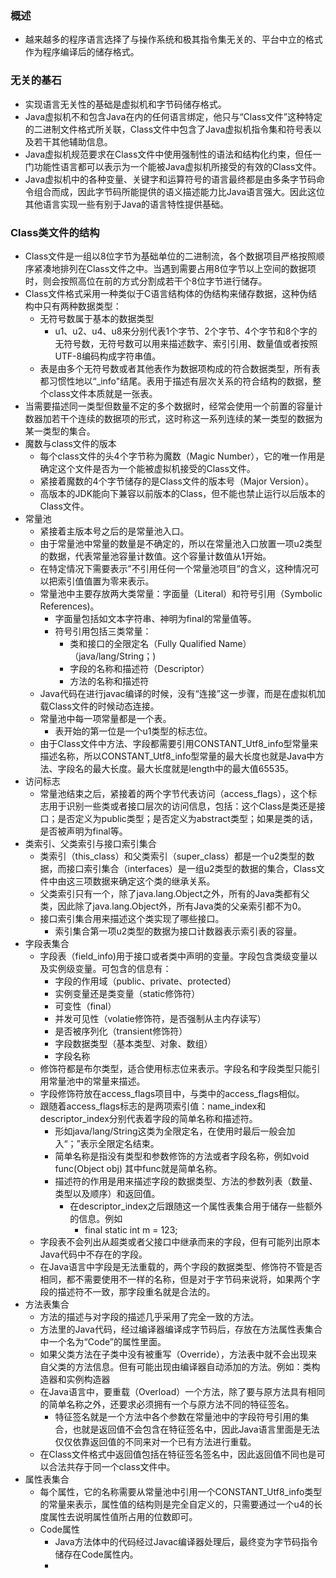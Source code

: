 ### 概述
  * 越来越多的程序语言选择了与操作系统和极其指令集无关的、平台中立的格式作为程序编译后的储存格式。
### 无关的基石
  * 实现语言无关性的基础是虚拟机和字节码储存格式。
  * Java虚拟机不和包含Java在内的任何语言绑定，他只与“Class文件”这种特定的二进制文件格式所关联，Class文件中包含了Java虚拟机指令集和符号表以及若干其他辅助信息。
  * Java虚拟机规范要求在Class文件中使用强制性的语法和结构化约束，但任一门功能性语言都可以表示为一个能被Java虚拟机所接受的有效的Class文件。
  * Java虚拟机中的各种变量、关键字和运算符号的语言最终都是由多条字节码命令组合而成，因此字节码所能提供的语义描述能力比Java语言强大。因此这位其他语言实现一些有别于Java的语言特性提供基础。
### Class类文件的结构
  * Class文件是一组以8位字节为基础单位的二进制流，各个数据项目严格按照顺序紧凑地排列在Class文件之中。当遇到需要占用8位字节以上空间的数据项时，则会按照高位在前的方式分割成若干个8位字节进行储存。
  * Class文件格式采用一种类似于C语言结构体的伪结构来储存数据，这种伪结构中只有两种数据类型：
    * 无符号数属于基本的数据类型
      * u1、u2、u4、u8来分别代表1个字节、2个字节、4个字节和8个字的无符号数，无符号数可以用来描述数字、索引引用、数量值或者按照UTF-8编码构成字符串值。
    * 表是由多个无符号数或者其他表作为数据项构成的符合数据类型，所有表都习惯性地以“_info"结尾。表用于描述有层次关系的符合结构的数据，整个class文件本质就是一张表。
  * 当需要描述同一类型但数量不定的多个数据时，经常会使用一个前置的容量计数器加若干个连续的数据项的形式，这时称这一系列连续的某一类型的数据为某一类型的集合。
  * 魔数与class文件的版本
    * 每个class文件的头4个字节称为魔数（Magic Number），它的唯一作用是确定这个文件是否为一个能被虚拟机接受的Class文件。
    * 紧接着魔数的4个字节储存的是Class文件的版本号（Major Version）。
    * 高版本的JDK能向下兼容以前版本的Class，但不能也禁止运行以后版本的Class文件。
  * 常量池
    * 紧接着主版本号之后的是常量池入口。
    * 由于常量池中常量的数量是不确定的，所以在常量池入口放置一项u2类型的数据，代表常量池容量计数值。这个容量计数值从1开始。
    * 在特定情况下需要表示”不引用任何一个常量池项目”的含义，这种情况可以把索引值值置为零来表示。
    * 常量池中主要存放两大类常量：字面量（Literal）和符号引用（Symbolic References)。
      * 字面量包括如文本字符串、神明为final的常量值等。
      * 符号引用包括三类常量：
        * 类和接口的全限定名（Fully Qualified Name）（java/lang/String；)
        * 字段的名称和描述符（Descriptor）
        * 方法的名称和描述符
     * Java代码在进行javac编译的时候，没有“连接”这一步骤，而是在虚拟机加载Class文件的时候动态连接。
    * 常量池中每一项常量都是一个表。
      * 表开始的第一位是一个u1类型的标志位。
    * 由于Class文件中方法、字段都需要引用CONSTANT_Utf8_info型常量来描述名称，所以CONSTANT_Utf8_info型常量的最大长度也就是Java中方法、字段名的最大长度。最大长度就是length中的最大值65535。
  * 访问标志
    * 常量池结束之后，紧接着的两个字节代表访问（access_flags），这个标志用于识别一些类或者接口层次的访问信息，包括：这个Class是类还是接口；是否定义为public类型；是否定义为abstract类型；如果是类的话，是否被声明为final等。
  * 类索引、父类索引与接口索引集合
    * 类索引（this_class）和父类索引（super_class）都是一个u2类型的数据，而接口索引集合（interfaces）是一组u2类型的数据的集合，Class文件中由这三项数据来确定这个类的继承关系。
    * 父类索引只有一个，除了java.lang.Object之外，所有的Java类都有父类，因此除了java.lang.Object外，所有Java类的父亲索引都不为0。
    * 接口索引集合用来描述这个类实现了哪些接口。
      * 索引集合第一项u2类型的数据为接口计数器表示索引表的容量。
  * 字段表集合
    * 字段表（field_info)用于接口或者类中声明的变量。字段包含类级变量以及实例级变量。可包含的信息有：
      * 字段的作用域（public、private、protected）
      * 实例变量还是类变量（static修饰符）
      * 可变性（final）
      * 并发可见性（volatie修饰符，是否强制从主内存读写）
      * 是否被序列化（transient修饰符）
      * 字段数据类型（基本类型、对象、数组）
      * 字段名称
    * 修饰符都是布尔类型，适合使用标志位来表示。字段名和字段类型只能引用常量池中的常量来描述。
    * 字段修饰符放在access_flags项目中，与类中的access_flags相似。
    * 跟随着access_flags标志的是两项索引值：name_index和descriptor_index分别代表着字段的简单名称和描述符。
      * 形如java/lang/String这类为全限定名，在使用时最后一般会加入“；”表示全限定名结束。
      * 简单名称是指没有类型和参数修饰的方法或者字段名称，例如void func(Object obj) 其中func就是简单名称。
      * 描述符的作用是用来描述字段的数据类型、方法的参数列表（数量、类型以及顺序）和返回值。
        * 在descriptor_index之后跟随这一个属性表集合用于储存一些额外的信息。例如
          * final static int m = 123;
    * 字段表不会列出从超类或者父接口中继承而来的字段，但有可能列出原本Java代码中不存在的字段。
    * 在Java语言中字段是无法重载的，两个字段的数据类型、修饰符不管是否相同，都不需要使用不一样的名称，但是对于字节码来说将，如果两个字段的描述符不一致，那字段重名就是合法的。
  * 方法表集合
    * 方法的描述与对字段的描述几乎采用了完全一致的方法。
    * 方法里的Java代码，经过编译器编译成字节码后，存放在方法属性表集合中一个名为“Code”的属性里面。
    * 如果父类方法在子类中没有被重写（Override），方法表中就不会出现来自父类的方法信息。但有可能出现由编译器自动添加的方法。例如：类构造器<clinit>和实例构造器<init>
    * 在Java语言中，要重载（Overload）一个方法，除了要与原方法具有相同的简单名称之外，还要求必须拥有一个与原方法不同的特征签名。
      * 特征签名就是一个方法中各个参数在常量池中的字段符号引用的集合，也就是返回值不会包含在特征签名中，因此Java语言里面是无法仅仅依靠返回值的不同来对一个已有方法进行重载。
    * 在Class文件格式中返回值包括在特征签名签名中，因此返回值不同也是可以合法共存于同一个class文件中。
  * 属性表集合
    * 每个属性，它的名称需要从常量池中引用一个CONSTANT_Utf8_info类型的常量来表示，属性值的结构则是完全自定义的，只需要通过一个u4的长度属性去说明属性值所占用的位数即可。
    * Code属性
      * Java方法体中的代码经过Javac编译器处理后，最终变为字节码指令储存在Code属性内。
      * 